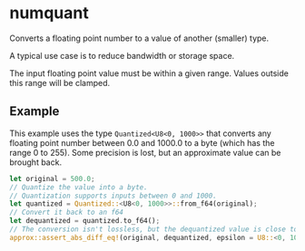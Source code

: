# numquant

Converts a floating point number to a value of another (smaller) type.

A typical use case is to reduce bandwidth or storage space.

The input floating point value must be within a given range. Values outside this range will be clamped.

## Example

This example uses the type `Quantized<U8<0, 1000>>` that converts any floating point number between 0.0 and 1000.0 to a byte (which has the range 0 to 255). Some precision is lost, but an approximate value can be brought back.

```rust
let original = 500.0;
// Quantize the value into a byte.
// Quantization supports inputs between 0 and 1000.
let quantized = Quantized::<U8<0, 1000>>::from_f64(original);
// Convert it back to an f64
let dequantized = quantized.to_f64();
// The conversion isn't lossless, but the dequantized value is close to the original:
approx::assert_abs_diff_eq!(original, dequantized, epsilon = U8::<0, 1000>::max_error());
```

